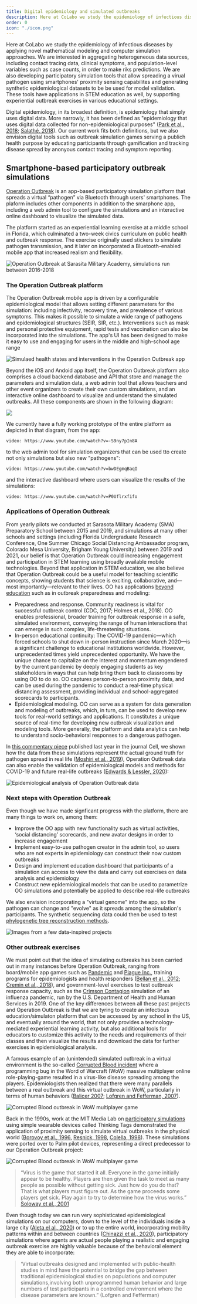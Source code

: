 ```yaml
---
title: Digital epidemiology and simulated outbreaks
description: Here at CoLabo we study the epidemiology of infectious diseases by applying novel mathematical modeling and computer simulation approaches. We are interested in aggregating heterogeneous data sources, including contact tracing data, clinical symptoms, and population-level variables such as case counts, in order to make riks predictions. We are also developing participatory simulation tools that allow spreading a virual pathogen using smartphones' proximity sensing capabilites and generating synthetic epidemiological datasets to be be used for model validation. These tools have applications in STEM education as well, by supporting experiential outbreak exercises in various educational settings.
order: 0
icon: "./icon.png"
---
```


Here at CoLabo we study the epidemiology of infectious diseases by applying novel mathematical modeling and computer simulation approaches. We are interested in aggregating heterogeneous data sources, including contact tracing data, clinical symptoms, and population-level variables such as case counts, in order to make riks predictions. We are also developing participatory simulation tools that allow spreading a virual pathogen using smartphones' proximity sensing capabilites and generating synthetic epidemiological datasets to be be used for model validation. These tools have applications in STEM education as well, by supporting experiential outbreak exercises in various educational settings.

<!--more-->

Digital epidemiology, in its broadest definition, is epidemiology that simply uses digital data. More narrowly, it has been defined as "epidemiology that uses digital data collected for non-epidemiological purposes" ([Park et al., 2018](https://www.ncbi.nlm.nih.gov/pmc/articles/PMC6230537/); [Salathé, 2018](https://www.ncbi.nlm.nih.gov/pmc/articles/PMC5754279/)). Our current work fits both definitions, but we also envision digital tools such as outbreak simulation games serving a publich health purpose by educating participants through gamification and tracking disease spread by anonyous contact tracing and symptom reporting.

## Smartphone-based participatory outbreak simulations

[Operation Outbreak](https://operationoutbreak.org/) is an app-based participatory simulation platform that spreads a virtual “pathogen” via Bluetooth through users' smartphones. The plaform includes other components in addition to the smarphone app, including a web admin tool to configure the simulations and an interactive online dashboard to visualize the simulated data.

The platform started as an experiential learning exercise at a middle school in Florida, which culminated a two-week civics curriculum on public health and outbreak response. The exercise originally used stickers to simulate pathogen transmission, and it later on incorporated a Bluetooth-enabled mobile app that increased realism and flexibility.

![Operation Outbreak at Sarasita Military Academy, simulations run between 2016-2018](./oo-sma-cover.jpeg)

### The Operation Outbreak platform

The Operation Outbreak mobile app is driven by a configurable epidemiological model that allows setting different parameters for the simulation: including infectivity, recovery time, and prevalence of various symptoms. This makes it possible to simulate a wide range of pathogens and epidemiological structures (SEIR, SIR, etc.). Interventions such as mask and personal protective equipment, rapid tests and vaccination can also be incorporated into the simulations. The app's UI has been designed to make it easy to use and engaging for users in the middle and high-school age range

![Simulaed health states and interventions in the Operation Outbreak app](./oo-app-diagram.jpeg)

Beyond the iOS and Andoid app itself, the Operation Outbreak platform also comprises a cloud backend database and API that store and manage the parameters and simulation data, a web admin tool that allows teachers and other event organizers to create their own custom simulations, and an interactive online dashboard to visualize and understand the simulated outbreaks. All these components are shown in the following diagram:

![](./oo-platform.jpeg)

We currently have a fully working prototype of the entire platform as depicted in that diagram, from the app:

`video: https://www.youtube.com/watch?v=-S9ny7pIn8A`

to the web admin tool for simulation organizers that can be used tto create not only simulations but also new "pathogens":

`video: https://www.youtube.com/watch?v=bwDEgmqBaqI`

and the interactive dashboard where users can visualize the results of the simulations:

`video: https://www.youtube.com/watch?v=P0Uflrxfifo`

### Applications of Operation Outbreak

From yearly pilots we conducted at Sarasota Military Academy (SMA) Preparatory School between 2015 and 2019, and simulations at many other schools and settings (including Florida Undergraduate Research Conference, One Summer Chicago Social Distancing Ambassador program, Colorado Mesa University, Brigham Young University) between 2019 and 2021, our belief is that Operation Outbreak could increasing engagement and participation in STEM learning using broadly available mobile technologies. Beyond that application in STEM education, we also believe that Operation Outbreak could be a useful model for teaching scientific concepts, showing students that science is exciting, collaborative, and––most importantly––relevant to their lives. OO has applications [beyond education](https://www.wired.com/story/opinion-disease-simulation/) such as in outbreak preparedness and modeling:

- Preparedness and response. Community readiness is vital for successful outbreak control (CDC, 2017; Holmes et al., 2018). OO enables professional, broader training for outbreak response in a safe, simulated environment, conveying the range of human interactions that can emerge in such complex, life-threatening situations.
- In-person educational continuity: The COVID-19 pandemic––which forced schools to shut down in-person instruction since March 2020––is a significant challenge to educational institutions worldwide. However, unprecedented times yield unprecedented opportunity. We have the unique chance to capitalize on the interest and momentum engendered by the current pandemic by deeply engaging students as key stakeholders in ways that can help bring them back to classrooms by using OO to do so. OO captures person-to-person proximity data, and can be used during the pandemic to conduct a real-time physical distancing assessment, providing individual and school-aggregated scorecards to participants.
- Epidemiological modeling. OO can serve as a system for data generation and modeling of outbreaks, which, in turn, can be used to develop new tools for real-world settings and applications. It constitutes a unique source of real-time for developing new outbreak visualization and modeling tools. More generally, the platform and data analytics can help to understand socio-behavioral responses to a dangerous pathogen.

In [this commentary piece](<https://www.cell.com/cell/fulltext/S0092-8674(20)31084-9>) published last year in the journal Cell, we shown how the data from these simulations represent the actual ground truth for pathogen spread in real life ([Moshiri et al., 2019](https://academic.oup.com/bioinformatics/article/35/11/1852/5161084)), Operation Outbreak data can also enable the validation of epidemiological models and methods for COVID-19 and future real-life outbreaks ([Edwards & Lessler, 2020](https://academic.oup.com/aje/article/190/1/17/5874603)):

![Epidemiological analysis of Operation Outbreak data](./epi-analysis.jpeg)

### Next steps with Operation Outbreak

Even though we have made signficant progress with the platform, there are many things to work on, among them:

- Improve the OO app with new functionality such as virtual activities, ‘social distancing’ scorecards, and new avatar designs in order to increase engagement
- Implement easy-to-use pathogen creator in the admin tool, so users who are not experts in epidemiology can construct their now custom outbreaks
- Design and implement education dashboard that participants of a simulation can access to view the data and carry out exercises on data analysis and epidemiology
- Construct new epidemiological models that can be used to parametrize OO simulations and potentially be applied to describe real-life outbreaks

We also envision incorporating a "virtual genome" into the app, so the pathogen can change and "evolve" as it spreads among the simulation's participants. The synthetic sequencing data could then be used to test [phylogenetic tree reconstruction methods](https://beast.community/).

![Images from a few data-inspired projects](./oo-virtual-evo.jpeg)

### Other outbreak exercises

We must point out that the idea of simulating outbreaks has been carried out in many instances before Operation Outbreak, ranging from board/mobile app games such as [Pandemic](<https://en.wikipedia.org/wiki/Pandemic_(board_game)>) and [Plague Inc.](https://en.wikipedia.org/wiki/Plague_Inc.), training programs for epidemiologists and health responders ([Bellan et al., 2012](https://journals.plos.org/plosbiology/article?id=10.1371/journal.pbio.1001295); [Cremin et al., 2018](https://www.sciencedirect.com/science/article/pii/S1755436517300920)), and government-level exercises to test outbreak response capacity, such as the [Crimson Contagion](https://en.wikipedia.org/wiki/Crimson_Contagion) simulation of an influenza pandemic, run by the U.S. Department of Health and Human Services in 2019. One of the key differences between all these past projects and Operation Outbreak is that we are tyring to create an infectious education/simulaton platform that can be accessed by any school in the US, and eventually around the world, that not only provides a technology-mediated experiential learning activity, but also additional tools for educators to customize this activity to the needs and requirements of their classes and then visualize the results and download the data for further exercises in epidemiological analysis.

A famous example of an (unintended) simulated outbreak in a virtual environment is the so-called [Corrupted Blood incident](https://en.wikipedia.org/wiki/Corrupted_Blood_incident) where a programming bug in the Word of Warcraft (WoW) massive multiplayer online role-playing-game resulted in a virus-like disease spreading among the players. Epidemiologists then realized that there were many parallels between a real outbreak and this virtual outbreak in WoW, particularly in terms of human behaviors ([Balicer 2007](https://journals.lww.com/epidem/fulltext/2007/03000/modeling_infectious_diseases_dissemination_through.15.aspx); [Lofgren and Fefferman, 2007](<https://www.thelancet.com/journals/laninf/article/PIIS1473-3099(07)70212-8/fulltext>)).

![Corrupted Blood outbreak in WoW multiplayer game](./corrupted-blood.jpeg)

Back in the 1990s, work at the MIT Media Lab on [participatory simulations](https://web.archive.org/web/20220707133503/http://alumni.media.mit.edu/~vanessa/part-sims/) using simple wearable devices called Thinking Tags demonstrated the application of proximity sensing to simulate virtual outbreaks in the physical world ([Borovoy et al., 1996](https://web.archive.org/web/20100718171854id_/http://alumni.media.mit.edu/~dmerrill/badge/borovoy.pdf), [Resnick, 1998](https://web.media.mit.edu/~mres/papers/lifelongk/lifelongk.pdf), [Colella, 1998](https://dspace.mit.edu/bitstream/handle/1721.1/61099/39926882-MIT.pdf)). These simulations were ported over to Palm pilot devices, representing a direct predecessor to our Operation Outbreak project:

![Corrupted Blood outbreak in WoW multiplayer game](./virus-palm.jpeg)

> “Virus is the game that started it all. Everyone in the game initially appear to be healthy. Players are then given the task to meet as many people as possible without getting sick. Just how do you do that? That is what players must figure out. As the game proceeds some players get sick. Play again to try to determine how the virus works.” [Soloway et al., 2001](https://www.researchgate.net/publication/220426399_Handheld_Devices_are_Ready-At-Hand)

Even though today we can run very sophisticated epidemiological simulations on our computers, down to the level of the individuals inside a large city ([Aleta el al., 2020](https://www.nature.com/articles/s41562-020-0931-9)) or to up the entire world, incorporating mobility patterns within and between countries ([Chinazzi et al., 2020](https://science.sciencemag.org/content/368/6489/395)), participatory simulations where agents are actual people playing a realistic and engaging outbreak exercise are highly valuable because of the behavioral element they are able to incorporate:

> ‘Virtual outbreaks designed and implemented with public-health studies in mind have the potential to bridge the gap between traditional epidemiological studies on populations and computer simulations,involving both unprogrammed human behavior and large numbers of test participants in a controlled environment where the disease parameters are known.” (Lofgren and Fefferman)
